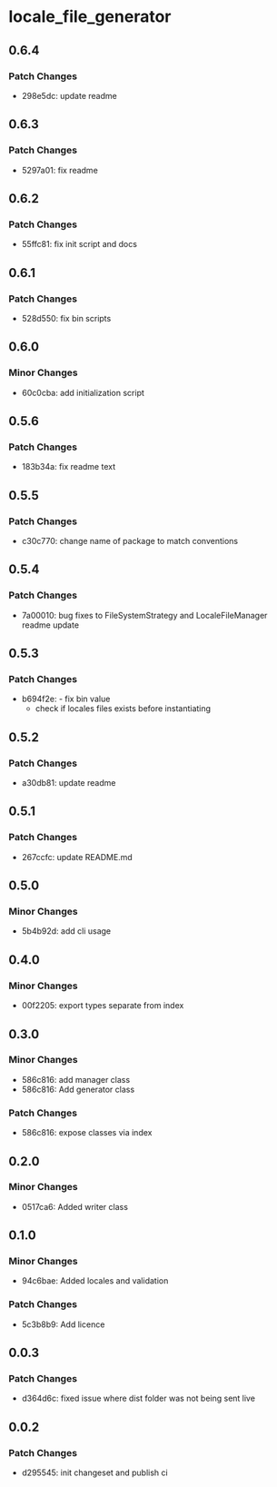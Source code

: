 # locale_file_generator

## 0.6.4

### Patch Changes

- 298e5dc: update readme

## 0.6.3

### Patch Changes

- 5297a01: fix readme

## 0.6.2

### Patch Changes

- 55ffc81: fix init script and docs

## 0.6.1

### Patch Changes

- 528d550: fix bin scripts

## 0.6.0

### Minor Changes

- 60c0cba: add initialization script

## 0.5.6

### Patch Changes

- 183b34a: fix readme text

## 0.5.5

### Patch Changes

- c30c770: change name of package to match conventions

## 0.5.4

### Patch Changes

- 7a00010: bug fixes to FileSystemStrategy and LocaleFileManager
  readme update

## 0.5.3

### Patch Changes

- b694f2e: - fix bin value
  - check if locales files exists before instantiating

## 0.5.2

### Patch Changes

- a30db81: update readme

## 0.5.1

### Patch Changes

- 267ccfc: update README.md

## 0.5.0

### Minor Changes

- 5b4b92d: add cli usage

## 0.4.0

### Minor Changes

- 00f2205: export types separate from index

## 0.3.0

### Minor Changes

- 586c816: add manager class
- 586c816: Add generator class

### Patch Changes

- 586c816: expose classes via index

## 0.2.0

### Minor Changes

- 0517ca6: Added writer class

## 0.1.0

### Minor Changes

- 94c6bae: Added locales and validation

### Patch Changes

- 5c3b8b9: Add licence

## 0.0.3

### Patch Changes

- d364d6c: fixed issue where dist folder was not being sent live

## 0.0.2

### Patch Changes

- d295545: init changeset and publish ci
